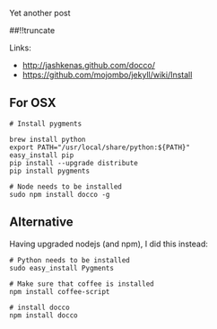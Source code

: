 Yet another post

[meta:author]: <> (Jonas Colmsjo)
[meta:title]: <> (Docco.md)
[meta:date]: <> (2012-01-01)
[meta:nested:key]: <> (Metadata value)

##!!truncate


Links:

 * http://jashkenas.github.com/docco/
 * https://github.com/mojombo/jekyll/wiki/Install

## For OSX

```
# Install pygments

brew install python
export PATH="/usr/local/share/python:${PATH}"
easy_install pip
pip install --upgrade distribute
pip install pygments

# Node needs to be installed
sudo npm install docco -g
```


## Alternative

Having upgraded nodejs (and npm), I did this instead:
```
# Python needs to be installed
sudo easy_install Pygments

# Make sure that coffee is installed
npm install coffee-script

# install docco
npm install docco
```
